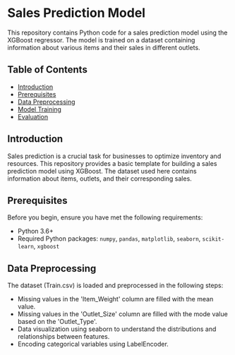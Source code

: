 # Sales Prediction Model

This repository contains Python code for a sales prediction model using the XGBoost regressor. The model is trained on a dataset containing information about various items and their sales in different outlets.

## Table of Contents
- [Introduction](#introduction)
- [Prerequisites](#prerequisites)
- [Data Preprocessing](#data-preprocessing)
- [Model Training](#model-training)
- [Evaluation](#evaluation)

## Introduction

Sales prediction is a crucial task for businesses to optimize inventory and resources. This repository provides a basic template for building a sales prediction model using XGBoost. The dataset used here contains information about items, outlets, and their corresponding sales.

## Prerequisites

Before you begin, ensure you have met the following requirements:

- Python 3.6+
- Required Python packages: `numpy`, `pandas`, `matplotlib`, `seaborn`, `scikit-learn`, `xgboost`

## Data Preprocessing

The dataset (Train.csv) is loaded and preprocessed in the following steps:

- Missing values in the 'Item_Weight' column are filled with the mean value.
- Missing values in the 'Outlet_Size' column are filled with the mode value based on the 'Outlet_Type'.
- Data visualization using seaborn to understand the distributions and relationships between features.
- Encoding categorical variables using LabelEncoder.
